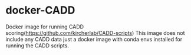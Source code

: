 # docker-CADD
Docker image for running CADD scoring(https://github.com/kircherlab/CADD-scripts) 
This image does not include any CADD data just a docker image with conda envs installed for running the CADD scripts.
